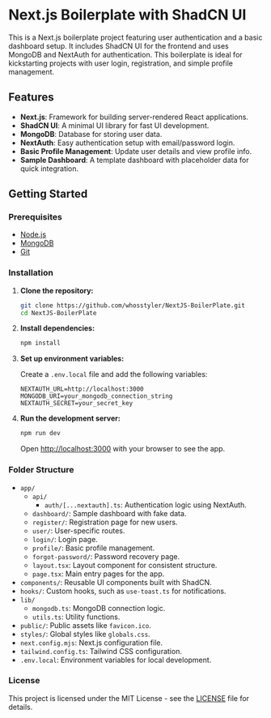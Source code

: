 
# Next.js Boilerplate with ShadCN UI

This is a Next.js boilerplate project featuring user authentication and a basic dashboard setup. It includes ShadCN UI for the frontend and uses MongoDB and NextAuth for authentication. This boilerplate is ideal for kickstarting projects with user login, registration, and simple profile management.

## Features

- **Next.js**: Framework for building server-rendered React applications.
- **ShadCN UI**: A minimal UI library for fast UI development.
- **MongoDB**: Database for storing user data.
- **NextAuth**: Easy authentication setup with email/password login.
- **Basic Profile Management**: Update user details and view profile info.
- **Sample Dashboard**: A template dashboard with placeholder data for quick integration.

## Getting Started

### Prerequisites

- [Node.js](https://nodejs.org/)
- [MongoDB](https://www.mongodb.com/)
- [Git](https://git-scm.com/)

### Installation

1. **Clone the repository:**
   ```bash
   git clone https://github.com/whosstyler/NextJS-BoilerPlate.git
   cd NextJS-BoilerPlate
   ```

2. **Install dependencies:**
   ```bash
   npm install
   ```

3. **Set up environment variables:**

   Create a `.env.local` file and add the following variables:
   ```env
   NEXTAUTH_URL=http://localhost:3000
   MONGODB_URI=your_mongodb_connection_string
   NEXTAUTH_SECRET=your_secret_key
   ```

4. **Run the development server:**
   ```bash
   npm run dev
   ```

   Open [http://localhost:3000](http://localhost:3000) with your browser to see the app.

### Folder Structure

- `app/`
  - `api/`
    - `auth/[...nextauth].ts`: Authentication logic using NextAuth.
  - `dashboard/`: Sample dashboard with fake data.
  - `register/`: Registration page for new users.
  - `user/`: User-specific routes.
  - `login/`: Login page.
  - `profile/`: Basic profile management.
  - `forgot-password/`: Password recovery page.
  - `layout.tsx`: Layout component for consistent structure.
  - `page.tsx`: Main entry pages for the app.
- `components/`: Reusable UI components built with ShadCN.
- `hooks/`: Custom hooks, such as `use-toast.ts` for notifications.
- `lib/`
  - `mongodb.ts`: MongoDB connection logic.
  - `utils.ts`: Utility functions.
- `public/`: Public assets like `favicon.ico`.
- `styles/`: Global styles like `globals.css`.
- `next.config.mjs`: Next.js configuration file.
- `tailwind.config.ts`: Tailwind CSS configuration.
- `.env.local`: Environment variables for local development.

### License

This project is licensed under the MIT License - see the [LICENSE](LICENSE) file for details.

